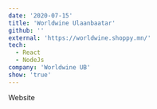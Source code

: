 ```yaml
---
date: '2020-07-15'
title: 'Worldwine Ulaanbaatar'
github: ''
external: 'https://worldwine.shoppy.mn/'
tech:
  - React
  - NodeJs
company: 'Worldwine UB'
show: 'true'
---
```


Website
